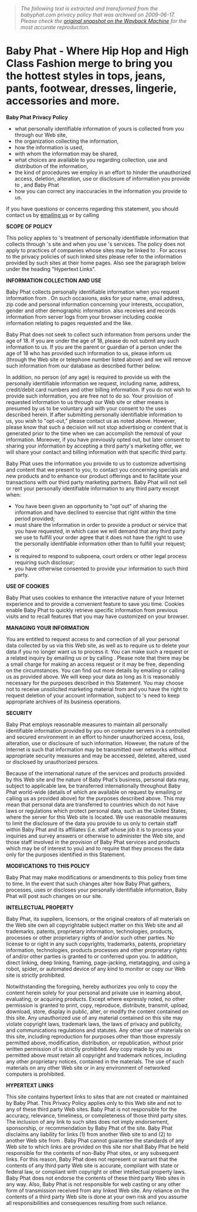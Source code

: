 > *The following text is extracted and transformed from the babyphat.com privacy policy that was archived on 2009-06-17. Please check the [original snapshot on the Wayback Machine](https://web.archive.org/web/20090617193821id_/http%3A//babyphat.com/custinfo.php%3Fview%3Dpolicy%26category%3Dcustserv) for the most accurate reproduction.*

# Baby Phat - Where Hip Hop and High Class Fashion merge to bring you the hottest styles in tops, jeans, pants, footwear, dresses, lingerie, accessories and more.

**Baby Phat Privacy Policy**

  * what personally identifiable information of yours is collected from you through our Web site,
  * the organization collecting the information,
  * how the information is used,
  * with whom the information may be shared,
  * what choices are available to you regarding collection, use and distribution of the information,
  * the kind of procedures we employ in an effort to hinder the unauthorized access, deletion, alteration, use or disclosure of information you provide to , and Baby Phat
  * how you can correct any inaccuracies in the information you provide to us.



If you have questions or concerns regarding this statement, you should contact us by [emailing us](https://web.archive.org/custinfo.php?view=contactus&dept=custinfo) or by calling 

**SCOPE OF POLICY**

This policy applies to 's treatment of personally identifiable information that collects through 's site and when you use 's services. The policy does not apply to practices of companies whose sites may be linked to . For access to the privacy policies of such linked sites please refer to the information provided by such sites at their home pages. Also see the paragraph below under the heading "Hypertext Links". 

**INFORMATION COLLECTION AND USE**

Baby Phat collects personally identifiable information when you request information from . On such occasions, asks for your name, email address, zip code and personal information concerning your interests, occupation, gender and other demographic information. also receives and records information from server logs from your browser including cookie information relating to pages requested and the like. 

Baby Phat does not seek to collect such information from persons under the age of 18. If you are under the age of 18, please do not submit any such information to us. If you are the parent or guardian of a person under the age of 18 who has provided such information to us, please inform us (through the Web site or telephone number listed above) and we will remove such information from our database as described further below. 

In addition, no person (of any age) is required to provide us with the personally identifiable information we request, including name, address, credit/debit card numbers and other billing information. If you do not wish to provide such information, you are free not to do so. Your provision of requested information to us through our Web site or other means is presumed by us to be voluntary and with your consent to the uses described herein. If after submitting personally identifiable information to us, you wish to "opt-out," please contact us as noted above. However, please know that such a decision will not stop advertising or content that is generated prior to the time when we can accomplish the removal of your information. Moreover, if you have previously opted out, but later consent to sharing your information by accepting a third party's marketing offer, we will share your contact and billing information with that specific third party. 

Baby Phat uses the information you provide to us to customize advertising and content that we present to you, to contact you concerning specials and new products and to enhance our product offerings and to facilitate your transactions with our third party marketing partners. Baby Phat will not sell or rent your personally identifiable information to any third party except when: 

  * You have been given an opportunity to "opt out" of sharing the information and have declined to exercise that right within the time period provided;
  * must share the information in order to provide a product or service that you have requested, in which case we will demand that any third party we use to fulfill your order agree that it does not have the right to use the personally identifiable information other than to fulfill your request; or
  * is required to respond to subpoena, court orders or other legal process requiring such disclosur;
  * you have otherwise consented to provide your information to such third party.



**USE OF COOKIES**

Baby Phat uses cookies to enhance the interactive nature of your Internet experience and to provide a convenient feature to save you time. Cookies enable Baby Phat to quickly retrieve specific information from previous visits and to recall features that you may have customized on your browser. 

**MANAGING YOUR INFORMATION**

You are entitled to request access to and correction of all your personal data collected by us via this Web site, as well as to require us to delete your data if you no longer want us to process it. You can make such a request or a related inquiry by emailing us or by calling . Please note that there may be a small charge for making an access request or it may be free, depending on the circumstances. You can find out more details by emailing or calling us as provided above. We will keep your data as long as it is reasonably necessary for the purposes described in this Statement. You may choose not to receive unsolicited marketing material from and you have the right to request deletion of your account information, subject to 's need to keep appropriate archives of its business operations. 

**SECURITY**

Baby Phat employs reasonable measures to maintain all personally identifiable information provided by you on computer servers in a controlled and secured environment in an effort to hinder unauthorized access, loss, alteration, use or disclosure of such information. However, the nature of the Internet is such that information may be transmitted over networks without appropriate security measures and may be accessed, deleted, altered, used or disclosed by unauthorized persons. 

Because of the international nature of the services and products provided by this Web site and the nature of Baby Phat's business, personal data may, subject to applicable law, be transferred internationally throughout Baby Phat world-wide (details of which are available on request by emailing or calling us as provided above) for the purposes described above. This may mean that personal data are transferred to countries which do not have laws or regulations which protect personal data, such as the United States, where the server for this Web site is located. We use reasonable measures to limit the disclosure of the data you provide to us only to certain staff within Baby Phat and its affiliates (i.e. staff whose job it is to process your inquiries and survey answers or otherwise to administer the Web site, and those staff involved in the provision of Baby Phat services and products which may be of interest to you) and to require that they process the data only for the purposes identified in this Statement. 

**MODIFICATIONS TO THIS POLICY**

Baby Phat may make modifications or amendments to this policy from time to time. In the event that such changes alter how Baby Phat gathers, processes, uses or discloses your personally identifiable information, Baby Phat will post such changes on our site. 

**INTELLECTUAL PROPERTY**

Baby Phat, its suppliers, licensors, or the original creators of all materials on the Web site own all copyrightable subject matter on this Web site and all trademarks, patents, proprietary information, technologies, products, processes or other proprietary rights of and/or such other parties. No license to or right in any such copyrights, trademarks, patents, proprietary information, technologies, products processes and other proprietary rights of and/or other parties is granted to or conferred upon you. In addition, direct linking, deep linking, framing, page-jacking, metatagging, and using a robot, spider, or automated device of any kind to monitor or copy our Web site is strictly prohibited. 

Notwithstanding the foregoing, hereby authorizes you only to copy the content herein solely for your personal and private use in learning about, evaluating, or acquiring products. Except where expressly noted, no other permission is granted to print, copy, reproduce, distribute, transmit, upload, download, store, display in public, alter, or modify the content contained on this site. Any unauthorized use of any material contained on this site may violate copyright laws, trademark laws, the laws of privacy and publicity, and communications regulations and statutes. Any other use of materials on this site, including reproduction for purposes other than those expressly permitted above, modification, distribution, or republication, without prior written permission of is strictly prohibited. Any copy made by you as permitted above must retain all copyright and trademark notices, including any other proprietary notices, contained in the materials. The use of such materials on any other Web site or in any environment of networked computers is prohibited. 

**HYPERTEXT LINKS**

This site contains hypertext links to sites that are not created or maintained by Baby Phat. This Privacy Policy applies only to this Web site and not to any of these third party Web sites. Baby Phat is not responsible for the accuracy, relevance, timeliness, or completeness of those third party sites. The inclusion of any link to such sites does not imply endorsement, sponsorship, or recommendation by Baby Phat of the site. Baby Phat disclaims any liability for links (1) from another Web site to and (2) to another Web site from . Baby Phat cannot guarantee the standards of any Web site to which links are provided on this site nor shall Baby Phat be held responsible for the contents of non-Baby Phat sites, or any subsequent links. For this reason, Baby Phat does not represent or warrant that the contents of any third party Web site is accurate, compliant with state or federal law, or compliant with copyright or other intellectual property laws. Baby Phat does not endorse the contents of these third party Web sites in any way. Also, Baby Phat is not responsible for web casting or any other form of transmission received from any linked Web site. Any reliance on the contents of a third party Web site is done at your own risk and you assume all responsibilities and consequences resulting from such reliance. 
